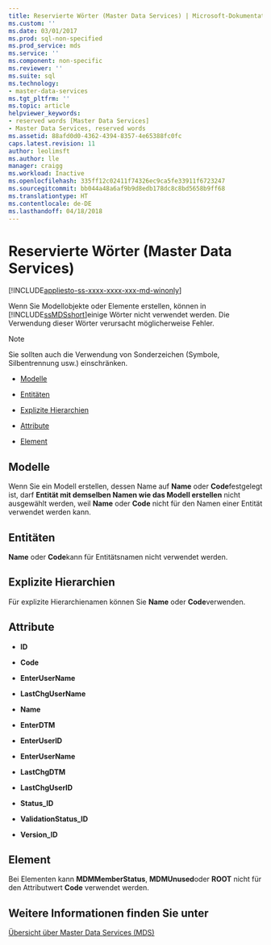 ```yaml
---
title: Reservierte Wörter (Master Data Services) | Microsoft-Dokumentation
ms.custom: ''
ms.date: 03/01/2017
ms.prod: sql-non-specified
ms.prod_service: mds
ms.service: ''
ms.component: non-specific
ms.reviewer: ''
ms.suite: sql
ms.technology:
- master-data-services
ms.tgt_pltfrm: ''
ms.topic: article
helpviewer_keywords:
- reserved words [Master Data Services]
- Master Data Services, reserved words
ms.assetid: 88afd0d0-4362-4394-8357-4e65388fc0fc
caps.latest.revision: 11
author: leolimsft
ms.author: lle
manager: craigg
ms.workload: Inactive
ms.openlocfilehash: 335ff12c02411f74326ec9ca5fe33911f6723247
ms.sourcegitcommit: bb044a48a6af9b9d8edb178dc8c8bd5658b9ff68
ms.translationtype: HT
ms.contentlocale: de-DE
ms.lasthandoff: 04/18/2018
---
```

# <a name="reserved-words-master-data-services"></a>Reservierte Wörter (Master Data Services)

[!INCLUDE[appliesto-ss-xxxx-xxxx-xxx-md-winonly](../includes/appliesto-ss-xxxx-xxxx-xxx-md-winonly.md)]

  Wenn Sie Modellobjekte oder Elemente erstellen, können in [!INCLUDE[ssMDSshort](../includes/ssmdsshort-md.md)]einige Wörter nicht verwendet werden. Die Verwendung dieser Wörter verursacht möglicherweise Fehler.  
  
> [!NOTE]  
>  Sie sollten auch die Verwendung von Sonderzeichen (Symbole, Silbentrennung usw.) einschränken.  
  
-   [Modelle](../master-data-services/reserved-words-master-data-services.md#models)  
  
-   [Entitäten](../master-data-services/reserved-words-master-data-services.md#entities)  
  
-   [Explizite Hierarchien](../master-data-services/reserved-words-master-data-services.md#exhierarchies)  
  
-   [Attribute](../master-data-services/reserved-words-master-data-services.md#attributes)  
  
-   [Element](../master-data-services/reserved-words-master-data-services.md#members)  
  
##  <a name="models"></a> Modelle  
 Wenn Sie ein Modell erstellen, dessen Name auf **Name** oder **Code**festgelegt ist, darf **Entität mit demselben Namen wie das Modell erstellen** nicht ausgewählt werden, weil **Name** oder **Code** nicht für den Namen einer Entität verwendet werden kann.  
  
##  <a name="entities"></a> Entitäten  
 **Name** oder **Code**kann für Entitätsnamen nicht verwendet werden.  
  
##  <a name="exhierarchies"></a> Explizite Hierarchien  
 Für explizite Hierarchienamen können Sie **Name** oder **Code**verwenden.  
  
##  <a name="attributes"></a> Attribute  
  
-   **ID**  
  
-   **Code**  
  
-   **EnterUserName**  
  
-   **LastChgUserName**  
  
-   **Name**  
  
-   **EnterDTM**  
  
-   **EnterUserID**  
  
-   **EnterUserName**  
  
-   **LastChgDTM**  
  
-   **LastChgUserID**  
  
-   **Status_ID**  
  
-   **ValidationStatus_ID**  
  
-   **Version_ID**  
  
##  <a name="members"></a> Element  
 Bei Elementen kann **MDMMemberStatus**, **MDMUnused**oder **ROOT** nicht für den Attributwert **Code** verwendet werden.  
  
## <a name="see-also"></a>Weitere Informationen finden Sie unter  
 [Übersicht über Master Data Services &#40;MDS&#41;](../master-data-services/master-data-services-overview-mds.md)  
  
  
